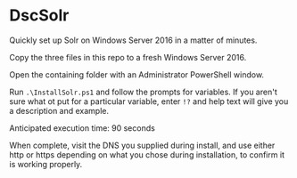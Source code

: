 # DscSolr
Quickly set up Solr on Windows Server 2016 in a matter of minutes.

Copy the three files in this repo to a fresh Windows Server 2016.

Open the containing folder with an Administrator PowerShell window.

Run `.\InstallSolr.ps1` and follow the prompts for variables. If you aren't sure what ot put for a particular variable, enter `!?` and help text will give you a description and example.

Anticipated execution time: 90 seconds

When complete, visit the DNS you supplied during install, and use either http or https depending on what you chose during installation, to confirm it is working properly.
